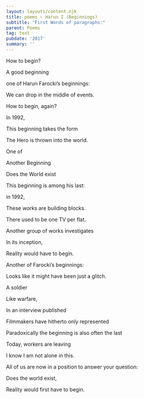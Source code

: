 ```yaml
---
layout: layouts/content.njk
title: poems ~ Harun I (Beginnings)
subtitle: "First Words of paragraphs:"
parent: Poems
tag: text
pubdate: '2017'
summary: ''
---
```


How to begin?

A good beginning

one of Harun Farocki’s beginnings:

We can drop in the middle of events.

How to begin, again?

In 1992,

This beginning takes the form

The Hero is thrown into the world.

One of

Another Beginning

Does the World exist

This beginning is among his last:

in 1992,

These works are building blocks.

There used to be one TV per flat.

Another group of works investigates

In its inception,

Reality would have to begin.

Another of Farocki’s beginnings:

Looks like it might have been just a glitch.

A soldier

Like warfare,

In an interview published

Filmmakers have hitherto only represented

Paradoxically the beginning is also often the last

Today, workers are leaving

I know I am not alone in this.

All of us are now in a position to answer your question:

Does the world exist,

Reality would first have to begin.
